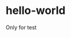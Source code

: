 # hello-world
Only for test

<!doctype html>

<html lang="en">
<head>
  <meta charset="utf-8">

  <title>The HTML5 Herald</title>
